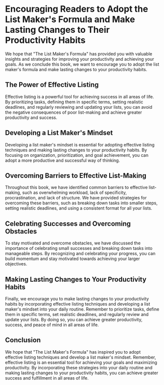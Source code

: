 Encouraging Readers to Adopt the List Maker's Formula and Make Lasting Changes to Their Productivity Habits
=======================================================================================================================

We hope that "The List Maker's Formula" has provided you with valuable insights and strategies for improving your productivity and achieving your goals. As we conclude this book, we want to encourage you to adopt the list maker's formula and make lasting changes to your productivity habits.

The Power of Effective Listing
------------------------------

Effective listing is a powerful tool for achieving success in all areas of life. By prioritizing tasks, defining them in specific terms, setting realistic deadlines, and regularly reviewing and updating your lists, you can avoid the negative consequences of poor list-making and achieve greater productivity and success.

Developing a List Maker's Mindset
---------------------------------

Developing a list maker's mindset is essential for adopting effective listing techniques and making lasting changes to your productivity habits. By focusing on organization, prioritization, and goal achievement, you can adopt a more productive and successful way of thinking.

Overcoming Barriers to Effective List-Making
--------------------------------------------

Throughout this book, we have identified common barriers to effective list-making, such as overwhelming workload, lack of specificity, procrastination, and lack of structure. We have provided strategies for overcoming these barriers, such as breaking down tasks into smaller steps, setting realistic deadlines, and using a consistent format for all your lists.

Celebrating Successes and Overcoming Obstacles
----------------------------------------------

To stay motivated and overcome obstacles, we have discussed the importance of celebrating small successes and breaking down tasks into manageable steps. By recognizing and celebrating your progress, you can build momentum and stay motivated towards achieving your larger objectives.

Making Lasting Changes to Your Productivity Habits
--------------------------------------------------

Finally, we encourage you to make lasting changes to your productivity habits by incorporating effective listing techniques and developing a list maker's mindset into your daily routine. Remember to prioritize tasks, define them in specific terms, set realistic deadlines, and regularly review and update your lists. By doing so, you can achieve greater productivity, success, and peace of mind in all areas of life.

Conclusion
----------

We hope that "The List Maker's Formula" has inspired you to adopt effective listing techniques and develop a list maker's mindset. Remember, effective listing is an essential tool for achieving your goals and maximizing productivity. By incorporating these strategies into your daily routine and making lasting changes to your productivity habits, you can achieve greater success and fulfillment in all areas of life.
